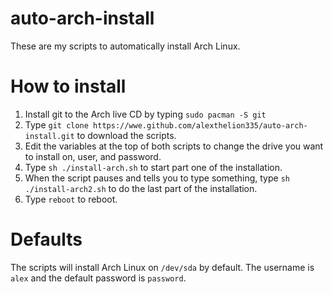 # auto-arch-install
These are my scripts to automatically install Arch Linux.
# How to install
1. Install git to the Arch live CD by typing ```sudo pacman -S git```
2. Type ```git clone https://wwe.github.com/alexthelion335/auto-arch-install.git``` to download the scripts.
3. Edit the variables at the top of both scripts to change the drive you want to install on, user, and password.
3. Type ```sh ./install-arch.sh``` to start part one of the installation.
4. When the script pauses and tells you to type something, type ```sh ./install-arch2.sh``` to do the last part of the installation.
5. Type ```reboot``` to reboot.
# Defaults
The scripts will install Arch Linux on ```/dev/sda``` by default. The username is ```alex``` and the default password is ```password```.
